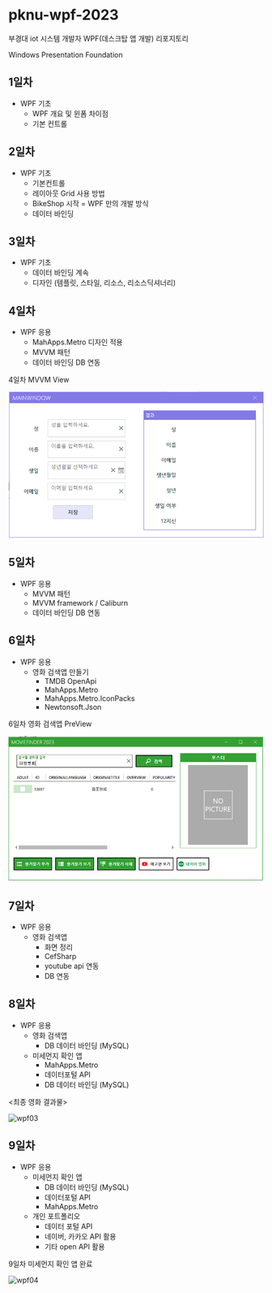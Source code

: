 # pknu-wpf-2023
부경대 iot 시스템 개발자 WPF(데스크탑 앱 개발) 리포지토리 

Windows Presentation Foundation


## 1일차 
- WPF 기초 
	- WPF 개요 및 윈폼 차이점
	- 기본 컨트롤 

## 2일차 
- WPF 기초
	- 기본컨트롤
	- 레이아웃 Grid 사용 방법 
	- BikeShop 시작
	= WPF 만의 개발 방식
	- 데이터 바인딩 
	
## 3일차 
- WPF 기초
	- 데이터 바인딩 계속 
	- 디자인 (템플릿, 스타일, 리소스, 리소스딕셔너리)
	
## 4일차 
- WPF 응용
	- MahApps.Metro 디자인 적용
	- MVVM 패턴 
	- 데이터 바인딩 DB 연동

4일차 MVVM View	
	
<img src="https://raw.githubusercontent.com/jangsihyeon/pknu-wpf-2023/main/imgs/wpf01.PNG" width="700" />

## 5일차 
- WPF 응용
	- MVVM 패턴
	- MVVM framework / Caliburn
	- 데이터 바인딩 DB 연동
	
## 6일차 
- WPF 응용
	- 영화 검색앱 만들기 
		- TMDB OpenApi
		- MahApps.Metro
		- MahApps.Metro.IconPacks
		- Newtonsoft.Json
	
6일차 영화 검색앱 PreView

<img src="https://raw.githubusercontent.com/jangsihyeon/pknu-wpf-2023/main/imgs/wpf02.PNG" width="700" />
	
## 7일차 
- WPF 응용
	- 영화 검색앱
		- 화면 정리 
		- CefSharp
		- youtube api 연동 
		- DB 연동 
		
## 8일차 
- WPF 응용
	- 영화 검색앱
		- DB 데이터 바인딩 (MySQL)
	- 미세먼지 확인 앱 
		- MahApps.Metro
		- 데이터포털 API
		- DB 데이터 바인딩 (MySQL)
	

<최종 영화 결과물>

![wpf03](https://user-images.githubusercontent.com/123913911/234751548-022c8204-4fcf-4245-b57c-71e72cec3dd0.gif)


## 9일차 
- WPF 응용
	- 미세먼지 확인 앱 
		- DB 데이터 바인딩 (MySQL)
		- 데이터포털 API
		- MahApps.Metro
	- 개인 포트폴리오 
		- 데이터 포털 API 
		- 네이버, 카카오 API 활용
		- 기타 open API 활용 

9일차 미세먼지 확인 앱 완료 

![wpf04](https://user-images.githubusercontent.com/123913911/235035455-3c281850-8561-47a2-a5e9-e28185ef8342.gif)